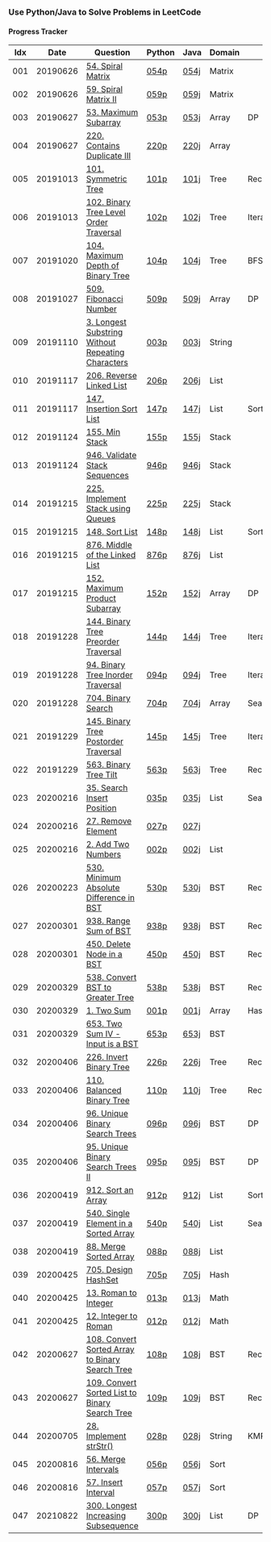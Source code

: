 ### Use Python/Java to Solve Problems in LeetCode

#### Progress Tracker

Idx | Date | Question | Python| Java | Domain | Tag | Difficulty | Remark
|---|---|---|---|---|---|---|---|---
001|20190626|[54. Spiral Matrix](https://leetcode.com/problems/spiral-matrix/)|[054p](https://github.com/shishishu/leetcode-python-java/blob/master/ipynb_files/054_Spiral_Matrix.ipynb)|[054j](https://github.com/shishishu/leetcode-python-java/blob/master/java_codes/054/Solution.java)|Matrix| |Medium
002|20190626|[59. Spiral Matrix II](https://leetcode.com/problems/spiral-matrix-ii/)|[059p](https://github.com/shishishu/leetcode-python-java/blob/master/ipynb_files/059_Spiral_Matrix_II.ipynb)|[059j](https://github.com/shishishu/leetcode-python-java/blob/master/java_codes/059/Solution.java)|Matrix| |Medium
003|20190627|[53. Maximum Subarray](https://leetcode.com/problems/maximum-subarray/)|[053p](https://github.com/shishishu/leetcode-python-java/blob/master/ipynb_files/053_Maximum_Subarray.ipynb)|[053j](https://github.com/shishishu/leetcode-python-java/blob/master/java_codes/053/Solution.java)|Array|DP|Easy|
004|20190627|[220. Contains Duplicate III](https://leetcode.com/problems/contains-duplicate-iii/)|[220p](https://github.com/shishishu/leetcode-python-java/blob/master/ipynb_files/220_Contains_Duplicate_III.ipynb)|[220j](https://github.com/shishishu/leetcode-python-java/blob/master/java_codes/220/Solution.java)|Array| |Medium|
005|20191013|[101. Symmetric Tree](https://leetcode.com/problems/symmetric-tree/)|[101p](https://github.com/shishishu/leetcode-python-java/blob/master/ipynb_files/101_Symmetric_Tree.ipynb)|[101j](https://github.com/shishishu/leetcode-python-java/blob/master/java_codes/101/Solution.java)|Tree|Recursive|Easy
006|20191013|[102. Binary Tree Level Order Traversal](https://leetcode.com/problems/binary-tree-level-order-traversal/)|[102p](https://github.com/shishishu/leetcode-python-java/blob/master/ipynb_files/102_Binary_Tree_Level_Order_Traversal.ipynb)|[102j](https://github.com/shishishu/leetcode-python-java/blob/master/java_codes/102/Solution.java)|Tree|Iterative|Medium
007|20191020|[104. Maximum Depth of Binary Tree](https://leetcode.com/problems/maximum-depth-of-binary-tree/)|[104p](https://github.com/shishishu/leetcode-python-java/blob/master/ipynb_files/104_Maximum_Depth_of_Binary_Tree.ipynb)|[104j](https://github.com/shishishu/leetcode-python-java/blob/master/java_codes/104/Solution.java)|Tree|BFS/DFS|Easy
008|20191027|[509. Fibonacci Number](https://leetcode.com/problems/fibonacci-number/)|[509p](https://github.com/shishishu/leetcode-python-java/blob/master/ipynb_files/509_Fibonacci_Number.ipynb)|[509j](https://github.com/shishishu/leetcode-python-java/blob/master/java_codes/509/Solution.java)|Array|DP|Easy
009|20191110|[3. Longest Substring Without Repeating Characters](https://leetcode.com/problems/longest-substring-without-repeating-characters/)|[003p](https://github.com/shishishu/leetcode-python-java/blob/master/ipynb_files/003_Longest_Substring_Without_Repeating_Characters.ipynb)|[003j](https://github.com/shishishu/leetcode-python-java/blob/master/java_codes/003/Solution.java)|String| |Medium
010|20191117|[206. Reverse Linked List](https://leetcode.com/problems/reverse-linked-list/)|[206p](https://github.com/shishishu/leetcode-python-java/blob/master/ipynb_files/206_Reverse_Linked_List.ipynb)|[206j](https://github.com/shishishu/leetcode-python-java/blob/master/java_codes/206/Solution.java)|List| |Easy
011|20191117|[147. Insertion Sort List](https://leetcode.com/problems/insertion-sort-list/)|[147p](https://github.com/shishishu/leetcode-python-java/blob/master/ipynb_files/147_Insertion_Sort_List.ipynb)|[147j](https://github.com/shishishu/leetcode-python-java/blob/master/java_codes/147/Solution.java)|List|Sort|Medium
012|20191124|[155. Min Stack](https://leetcode.com/problems/min-stack/)|[155p](https://github.com/shishishu/leetcode-python-java/blob/master/ipynb_files/155_Min_Stack.ipynb)|[155j](https://github.com/shishishu/leetcode-python-java/blob/master/java_codes/155/Solution.java)|Stack| |Easy
013|20191124|[946. Validate Stack Sequences](https://leetcode.com/problems/validate-stack-sequences/)|[946p](https://github.com/shishishu/leetcode-python-java/blob/master/ipynb_files/946_Validate_Stack_Sequences.ipynb)|[946j](https://github.com/shishishu/leetcode-python-java/blob/master/java_codes/946/Solution.java)|Stack| |Medium
014|20191215|[225. Implement Stack using Queues](https://leetcode.com/problems/implement-stack-using-queues/)|[225p](https://github.com/shishishu/leetcode-python-java/blob/master/ipynb_files/225_Implement_Stack_using_Queues.ipynb)|[225j](https://github.com/shishishu/leetcode-python-java/blob/master/java_codes/225/MyStack.java)|Stack| |Easy
015|20191215|[148. Sort List](https://leetcode.com/problems/sort-list/)|[148p](https://github.com/shishishu/leetcode-python-java/blob/master/ipynb_files/148_Sort_List.ipynb)|[148j](https://github.com/shishishu/leetcode-python-java/blob/master/java_codes/148/Solution.java)|List|Sort|Medium
016|20191215|[876. Middle of the Linked List](https://leetcode.com/problems/middle-of-the-linked-list/)|[876p](https://github.com/shishishu/leetcode-python-java/blob/master/ipynb_files/876_Middle_of_the_Linked_List.ipynb)|[876j](https://github.com/shishishu/leetcode-python-java/blob/master/java_codes/876/Solution.java)|List| |Easy
017|20191215|[152. Maximum Product Subarray](https://leetcode.com/problems/maximum-product-subarray/)|[152p](https://github.com/shishishu/leetcode-python-java/blob/master/ipynb_files/152_Maximum_Product_Subarray.ipynb)|[152j](https://github.com/shishishu/leetcode-python-java/blob/master/java_codes/152/Solution.java)|Array|DP|Medium
018|20191228|[144. Binary Tree Preorder Traversal](https://leetcode.com/problems/binary-tree-preorder-traversal/)|[144p](https://github.com/shishishu/leetcode-python-java/blob/master/ipynb_files/144_Binary_Tree_Preorder_Traversal.ipynb)|[144j](https://github.com/shishishu/leetcode-python-java/blob/master/java_codes/144/Solution.java)|Tree|Iterative|Medium
019|20191228|[94. Binary Tree Inorder Traversal](https://leetcode.com/problems/binary-tree-inorder-traversal/)|[094p](https://github.com/shishishu/leetcode-python-java/blob/master/ipynb_files/094_Binary_Tree_Inorder_Traversal.ipynb)|[094j](https://github.com/shishishu/leetcode-python-java/blob/master/java_codes/094/Solution.java)|Tree|Iterative|Medium
020|20191228|[704. Binary Search](https://leetcode.com/problems/binary-search/)|[704p](https://github.com/shishishu/leetcode-python-java/blob/master/ipynb_files/704_Binary_Search.ipynb)|[704j](https://github.com/shishishu/leetcode-python-java/blob/master/java_codes/704/Solution.java)|Array|Search|Easy
021|20191229|[145. Binary Tree Postorder Traversal](https://leetcode.com/problems/binary-tree-postorder-traversal/)|[145p](https://github.com/shishishu/leetcode-python-java/blob/master/ipynb_files/145_Binary_Tree_Postorder_Traversal.ipynb)|[145j](https://github.com/shishishu/leetcode-python-java/blob/master/java_codes/145/Solution.java)|Tree|Iterative|Hard
022|20191229|[563. Binary Tree Tilt](https://leetcode.com/problems/binary-tree-tilt/)|[563p](https://github.com/shishishu/leetcode-python-java/blob/master/ipynb_files/563_Binary_Tree_Tilt.ipynb)|[563j](https://github.com/shishishu/leetcode-python-java/blob/master/java_codes/563/Solution.java)|Tree|Recursive|Easy
023|20200216|[35. Search Insert Position](https://leetcode.com/problems/search-insert-position/)|[035p](https://github.com/shishishu/leetcode-python-java/blob/master/ipynb_files/035_Search_Insert_Position.ipynb)|[035j](https://github.com/shishishu/leetcode-python-java/blob/master/java_codes/035/Solution.java)|List|Search|Easy
024|20200216|[27. Remove Element](https://leetcode.com/problems/remove-element/)|[027p](https://github.com/shishishu/leetcode-python-java/blob/master/ipynb_files/027_Remove_Element.ipynb)|[027j](https://github.com/shishishu/leetcode-python-java/blob/master/java_codes/027/Solution.java)|||Easy
025|20200216|[2. Add Two Numbers](https://leetcode.com/problems/add-two-numbers/)|[002p](https://github.com/shishishu/leetcode-python-java/blob/master/ipynb_files/002_Add_Two_Numbers.ipynb)|[002j](https://github.com/shishishu/leetcode-python-java/blob/master/java_codes/002/Solution.java)|List||Medium
026|20200223|[530. Minimum Absolute Difference in BST](https://leetcode.com/problems/minimum-absolute-difference-in-bst/)|[530p](https://github.com/shishishu/leetcode-python-java/blob/master/ipynb_files/530_Minimum_Absolute_Difference_in_BST.ipynb)|[530j](https://github.com/shishishu/leetcode-python-java/blob/master/java_codes/530/Solution.java)|BST|Recursive|Easy
027|20200301|[938. Range Sum of BST](https://leetcode.com/problems/range-sum-of-bst/)|[938p](https://github.com/shishishu/leetcode-python-java/blob/master/ipynb_files/938_Range_Sum_of_BST.ipynb)|[938j](https://github.com/shishishu/leetcode-python-java/blob/master/java_codes/938/Solution.java)|BST|Recursive/Iterative|Easy
028|20200301|[450. Delete Node in a BST](https://leetcode.com/problems/delete-node-in-a-bst/)|[450p](https://github.com/shishishu/leetcode-python-java/blob/master/ipynb_files/450_Delete_Node_in_a_BST.ipynb)|[450j](https://github.com/shishishu/leetcode-python-java/blob/master/java_codes/450/Solution.java)|BST|Recursive|Medium
029|20200329|[538. Convert BST to Greater Tree](https://leetcode.com/problems/convert-bst-to-greater-tree/)|[538p](https://github.com/shishishu/leetcode-python-java/blob/master/ipynb_files/538_Convert_BST_to_Greater_Tree.ipynb)|[538j](https://github.com/shishishu/leetcode-python-java/blob/master/java_codes/538/Solution.java)|BST|Recursive/Iterative|Easy
030|20200329|[1. Two Sum](https://leetcode.com/problems/two-sum/)|[001p](https://github.com/shishishu/leetcode-python-java/blob/master/ipynb_files/001_Two_Sum.ipynb)|[001j](https://github.com/shishishu/leetcode-python-java/blob/master/java_codes/001/Solution.java)|Array|HashTable|Easy
031|20200329|[653. Two Sum IV - Input is a BST](https://leetcode.com/problems/two-sum-iv-input-is-a-bst/)|[653p](https://github.com/shishishu/leetcode-python-java/blob/master/ipynb_files/653_Two_Sum_IV_-_Input_is_a_BST.ipynb)|[653j](https://github.com/shishishu/leetcode-python-java/blob/master/java_codes/653/Solution.java)|BST| |Easy
032|20200406|[226. Invert Binary Tree](https://leetcode.com/problems/invert-binary-tree/)|[226p](https://github.com/shishishu/leetcode-python-java/blob/master/ipynb_files/226_Invert_Binary_Tree.ipynb)|[226j](https://github.com/shishishu/leetcode-python-java/blob/master/java_codes/226/Solution.java)|Tree|Recursive/Iterative|Easy
033|20200406|[110. Balanced Binary Tree](https://leetcode.com/problems/balanced-binary-tree/)|[110p](https://github.com/shishishu/leetcode-python-java/blob/master/ipynb_files/110_Balanced_Binary_Tree.ipynb)|[110j](https://github.com/shishishu/leetcode-python-java/blob/master/java_codes/110/Solution.java)|Tree|Recursive|Easy
034|20200406|[96. Unique Binary Search Trees](https://leetcode.com/problems/unique-binary-search-trees/)|[096p](https://github.com/shishishu/leetcode-python-java/blob/master/ipynb_files/096_Unique_Binary_Search_Trees.ipynb)|[096j](https://github.com/shishishu/leetcode-python-java/blob/master/java_codes/096/Solution.java)|BST|DP|Medium
035|20200406|[95. Unique Binary Search Trees II](https://leetcode.com/problems/unique-binary-search-trees-ii/)|[095p](https://github.com/shishishu/leetcode-python-java/blob/master/ipynb_files/095_Unique_Binary_Search_Trees_II.ipynb)|[095j](https://github.com/shishishu/leetcode-python-java/blob/master/java_codes/095/Solution.java)|BST|DP|Medium
036|20200419|[912. Sort an Array](https://leetcode.com/problems/sort-an-array/)|[912p](https://github.com/shishishu/leetcode-python-java/blob/master/ipynb_files/912_Sort_an_Array.ipynb)|[912j](https://github.com/shishishu/leetcode-python-java/blob/master/java_codes/912/Solution.java)|List|Sort|Medium
037|20200419|[540. Single Element in a Sorted Array](https://leetcode.com/problems/single-element-in-a-sorted-array/)|[540p](https://github.com/shishishu/leetcode-python-java/blob/master/ipynb_files/540_Single_Element_in_a_Sorted_Array.ipynb)|[540j](https://github.com/shishishu/leetcode-python-java/blob/master/java_codes/540/Solution.java)|List|Search|Medium
038|20200419|[88. Merge Sorted Array](https://leetcode.com/problems/merge-sorted-array/)|[088p](https://github.com/shishishu/leetcode-python-java/blob/master/ipynb_files/088_Merge_Sorted_Array.ipynb)|[088j](https://github.com/shishishu/leetcode-python-java/blob/master/java_codes/088/Solution.java)|List| |Easy
039|20200425|[705. Design HashSet](https://leetcode.com/problems/design-hashset/)|[705p](https://github.com/shishishu/leetcode-python-java/blob/master/ipynb_files/705_Design_HashSet.ipynb)|[705j](https://github.com/shishishu/leetcode-python-java/blob/master/java_codes/705/Solution.java)|Hash| |Easy
040|20200425|[13. Roman to Integer](https://leetcode.com/problems/roman-to-integer/)|[013p](https://github.com/shishishu/leetcode-python-java/blob/master/ipynb_files/013_Roman_to_Integer.ipynb)|[013j](https://github.com/shishishu/leetcode-python-java/blob/master/java_codes/013/Solution.java)|Math| |Easy
041|20200425|[12. Integer to Roman](https://leetcode.com/problems/integer-to-roman/)|[012p](https://github.com/shishishu/leetcode-python-java/blob/master/ipynb_files/012_Integer_to_Roman.ipynb)|[012j](https://github.com/shishishu/leetcode-python-java/blob/master/java_codes/012/Solution.java)|Math| |Medium
042|20200627|[108. Convert Sorted Array to Binary Search Tree](https://leetcode.com/problems/convert-sorted-array-to-binary-search-tree/)|[108p](https://github.com/shishishu/leetcode-python-java/blob/master/ipynb_files/108_Convert_Sorted_Array_to_Binary_Search_Tree.ipynb)|[108j](https://github.com/shishishu/leetcode-python-java/blob/master/java_codes/108/Solution.java)|BST|Recursive|Easy
043|20200627|[109. Convert Sorted List to Binary Search Tree](https://leetcode.com/problems/convert-sorted-list-to-binary-search-tree/)|[109p](https://github.com/shishishu/leetcode-python-java/blob/master/ipynb_files/109_Convert_Sorted_List_to_Binary_Search_Tree.ipynb)|[109j](https://github.com/shishishu/leetcode-python-java/blob/master/java_codes/109/Solution.java)|BST|Recursive|Medium
044|20200705|[28. Implement strStr()](https://leetcode.com/problems/implement-strstr/)|[028p](https://github.com/shishishu/leetcode-python-java/blob/master/ipynb_files/028_Implement_strStr().ipynb)|[028j](https://github.com/shishishu/leetcode-python-java/blob/master/java_codes/028/Solution.java)|String|KMP|Easy
045|20200816|[56. Merge Intervals](https://leetcode.com/problems/merge-intervals/)|[056p](https://github.com/shishishu/leetcode-python-java/blob/master/ipynb_files/056_Merge_Intervals.ipynb)|[056j](https://github.com/shishishu/leetcode-python-java/blob/master/java_codes/056/Solution.java)|Sort||Medium
046|20200816|[57. Insert Interval](https://leetcode.com/problems/insert-interval/)|[057p](https://github.com/shishishu/leetcode-python-java/blob/master/ipynb_files/057_Insert_Interval.ipynb)|[057j](https://github.com/shishishu/leetcode-python-java/blob/master/java_codes/057/Solution.java)|Sort||Hard
047|20210822|[300. Longest Increasing Subsequence](https://leetcode.com/problems/longest-increasing-subsequence/)|[300p](https://github.com/shishishu/leetcode-python-java/blob/master/ipynb_files/300_Longest_Increasing_Subsequence.ipynb)|[300j](https://github.com/shishishu/leetcode-python-java/blob/master/java_codes/300/Solution.java)|List|DP|Medium